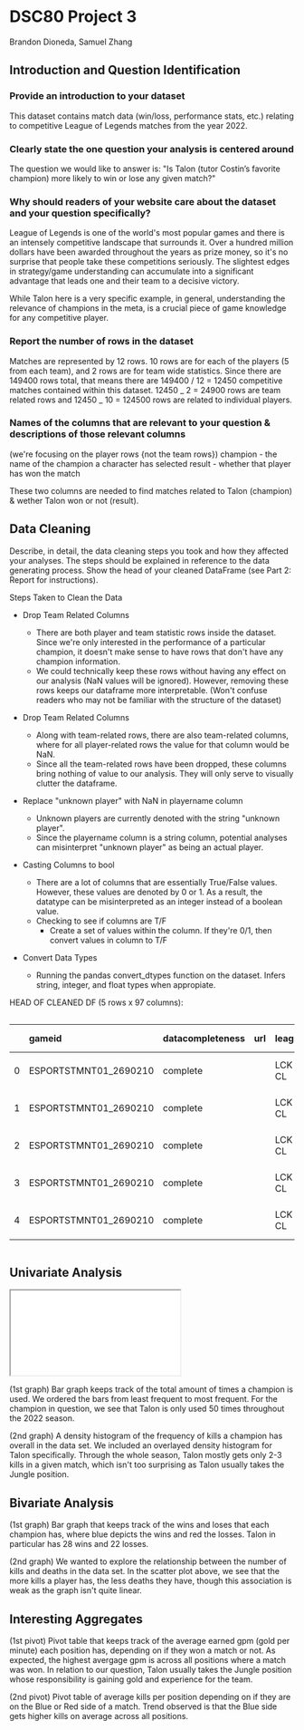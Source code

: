 # DSC80 Project 3

Brandon Dioneda, Samuel Zhang

## Introduction and Question Identification

### Provide an introduction to your dataset

This dataset contains match data (win/loss, performance stats, etc.) relating to competitive League of Legends matches from the year 2022.

### Clearly state the one question your analysis is centered around

The question we would like to answer is: "Is Talon (tutor Costin’s favorite champion) more likely to win or lose any given match?"

### Why should readers of your website care about the dataset and your question specifically?

League of Legends is one of the world's most popular games and there is an intensely competitive landscape that surrounds it. Over a hundred million dollars have been awarded throughout the years as prize money, so it's no surprise that people take these competitions seriously. The slightest edges in strategy/game understanding can accumulate into a significant advantage that leads one and their team to a decisive victory.

While Talon here is a very specific example, in general, understanding the relevance of champions in the meta, is a crucial piece of game knowledge for any competitive player.

### Report the number of rows in the dataset

Matches are represented by 12 rows. 10 rows are for each of the players (5 from each team), and 2 rows are for team wide statistics.
Since there are 149400 rows total, that means there are 149400 / 12 = 12450 competitive matches contained within this dataset.
12450 _ 2 = 24900 rows are team related rows and 12450 _ 10 = 124500 rows are related to individual players.

### Names of the columns that are relevant to your question & descriptions of those relevant columns

(we're focusing on the player rows {not the team rows})
champion - the name of the champion a character has selected
result - whether that player has won the match

These two columns are needed to find matches related to Talon (champion) & wether Talon won or not (result).

## Data Cleaning

Describe, in detail, the data cleaning steps you took and how they affected your analyses. The steps should be explained in reference to the data generating process. Show the head of your cleaned DataFrame (see Part 2: Report for instructions).

Steps Taken to Clean the Data

<!-- - Removing Rows marked with data incompleteness:

  - There are rows marked as complete, partial, or ignore. Competitive League matches that were left incomplete for whatever reason (abandoning, reset, etc.) are not going to accurately represent the performance of Talon.
  - Over 10 rows related to Talon matches are removed through filtering out these columns. As a result, the number of talon rows that are left to perform our analysis on only number to 50. -->

- Drop Team Related Columns

  - There are both player and team statistic rows inside the dataset. Since we're only interested in the performance of a particular champion, it doesn't make sense to have rows that don't have any champion information.
  - We could technically keep these rows without having any effect on our analysis (NaN values will be ignored). However, removing these rows keeps our dataframe more interpretable. (Won't confuse readers who may not be familiar with the structure of the dataset)

- Drop Team Related Columns

  - Along with team-related rows, there are also team-related columns, where for all player-related rows the value for that column would be NaN.
  - Since all the team-related rows have been dropped, these columns bring nothing of value to our analysis. They will only serve to visually clutter the dataframe.

- Replace "unknown player" with NaN in playername column

  - Unknown players are currently denoted with the string "unknown player".
  - Since the playername column is a string column, potential analyses can misinterpret "unknown player" as being an actual player.

- Casting Columns to bool

  - There are a lot of columns that are essentially True/False values. However, these values are denoted by 0 or 1. As a result, the datatype can be misinterpreted as an integer instead of a boolean value.
  - Checking to see if columns are T/F
    - Create a set of values within the column. If they're 0/1, then convert values in column to T/F

- Convert Data Types
  - Running the pandas convert_dtypes function on the dataset. Infers string, integer, and float types when appropiate.

HEAD OF CLEANED DF (5 rows x 97 columns):

<div markdown="1" style="
    display: block; 
    /* background-color: blue;  */
    width: 100%; 
    overflow-x:auto
">

|     | gameid                | datacompleteness | url  | league | year | split  | playoffs | date                | game | patch | participantid | side | position | playername | playerid                                  | teamname                 | teamid                                  | champion | ban1  | ban2    | ban3   | ban4   | ban5 | gamelength | result | kills | deaths | assists | teamkills | teamdeaths | doublekills | triplekills | quadrakills | pentakills | firstblood | firstbloodkill | firstbloodassist | firstbloodvictim | team kpm |   ckpm | barons | opp_barons | inhibitors | opp_inhibitors | damagetochampions |     dpm | damageshare | damagetakenperminute | damagemitigatedperminute | wardsplaced |    wpm | wardskilled |   wcpm | controlwardsbought | visionscore |   vspm | totalgold | earnedgold | earned gpm | earnedgoldshare | goldspent | total cs | minionkills | monsterkills |   cspm | goldat10 | xpat10 | csat10 | opp_goldat10 | opp_xpat10 | opp_csat10 | golddiffat10 | xpdiffat10 | csdiffat10 | killsat10 | assistsat10 | deathsat10 | opp_killsat10 | opp_assistsat10 | opp_deathsat10 | goldat15 | xpat15 | csat15 | opp_goldat15 | opp_xpat15 | opp_csat15 | golddiffat15 | xpdiffat15 | csdiffat15 | killsat15 | assistsat15 | deathsat15 | opp_killsat15 | opp_assistsat15 | opp_deathsat15 |
| --: | :-------------------- | :--------------- | :--- | :----- | ---: | :----- | :------- | :------------------ | ---: | ----: | ------------: | :--- | :------- | :--------- | :---------------------------------------- | :----------------------- | :-------------------------------------- | :------- | :---- | :------ | :----- | :----- | :--- | ---------: | :----- | ----: | -----: | ------: | --------: | ---------: | ----------: | ----------: | ----------: | ---------: | :--------- | :------------- | :--------------- | :--------------- | -------: | -----: | -----: | ---------: | ---------: | -------------: | ----------------: | ------: | ----------: | -------------------: | -----------------------: | ----------: | -----: | ----------: | -----: | -----------------: | ----------: | -----: | --------: | ---------: | ---------: | --------------: | --------: | -------: | ----------: | -----------: | -----: | -------: | -----: | -----: | -----------: | ---------: | ---------: | -----------: | ---------: | ---------: | --------: | ----------: | ---------: | ------------: | --------------: | -------------: | -------: | -----: | -----: | -----------: | ---------: | ---------: | -----------: | ---------: | ---------: | --------: | ----------: | ---------: | ------------: | --------------: | -------------: |
|   0 | ESPORTSTMNT01_2690210 | complete         | <NA> | LCK CL | 2022 | Spring | False    | 2022-01-10 07:44:08 |    1 | 12.01 |             1 | Blue | top      | Soboro     | oe:player:38e0af7278d6769d0c81d7c4b47ac1e | Fredit BRION Challengers | oe:team:68911b3329146587617ab2973106e23 | Renekton | Karma | Caitlyn | Syndra | Thresh | Lulu |       1713 | False  |     2 |      3 |       2 |         9 |         19 |           0 |           0 |           0 |          0 | False      | False          | False            | False            |   0.3152 | 0.9807 |      0 |          0 |          0 |              0 |             15768 | 552.294 |    0.278784 |               1072.4 |                  777.793 |           8 | 0.2802 |           6 | 0.2102 |                  5 |          26 | 0.9107 |     10934 |       7164 |    250.928 |        0.253859 |     10275 |      231 |         220 |           11 | 8.0911 |     3228 |   4909 |     89 |         3176 |       4953 |         81 |           52 |        -44 |          8 |         0 |           0 |          0 |             0 |               0 |              0 |     5025 |   7560 |    135 |         4634 |       7215 |        121 |          391 |        345 |         14 |         0 |           1 |          0 |             0 |               1 |              0 |
|   1 | ESPORTSTMNT01_2690210 | complete         | <NA> | LCK CL | 2022 | Spring | False    | 2022-01-10 07:44:08 |    1 | 12.01 |             2 | Blue | jng      | Raptor     | oe:player:637ed20b1e41be1c51bd1a4cb211357 | Fredit BRION Challengers | oe:team:68911b3329146587617ab2973106e23 | Xin Zhao | Karma | Caitlyn | Syndra | Thresh | Lulu |       1713 | False  |     2 |      5 |       6 |         9 |         19 |           0 |           0 |           0 |          0 | True       | False          | True             | False            |   0.3152 | 0.9807 |      0 |          0 |          0 |              1 |             11765 | 412.084 |    0.208009 |              944.273 |                  650.158 |           6 | 0.2102 |          18 | 0.6305 |                  6 |          48 | 1.6813 |      9138 |       5368 |    188.021 |         0.19022 |      8750 |      148 |          33 |          115 | 5.1839 |     3429 |   3484 |     58 |         2944 |       3052 |         63 |          485 |        432 |         -5 |         1 |           2 |          0 |             0 |               0 |              1 |     5366 |   5320 |     89 |         4825 |       5595 |        100 |          541 |       -275 |        -11 |         2 |           3 |          2 |             0 |               5 |              1 |
|   2 | ESPORTSTMNT01_2690210 | complete         | <NA> | LCK CL | 2022 | Spring | False    | 2022-01-10 07:44:08 |    1 | 12.01 |             3 | Blue | mid      | Feisty     | oe:player:d1ae0e2f9f3ac1e0e0cdcb86504ca77 | Fredit BRION Challengers | oe:team:68911b3329146587617ab2973106e23 | LeBlanc  | Karma | Caitlyn | Syndra | Thresh | Lulu |       1713 | False  |     2 |      2 |       3 |         9 |         19 |           0 |           0 |           0 |          0 | False      | False          | False            | False            |   0.3152 | 0.9807 |      0 |          0 |          0 |              0 |             14258 | 499.405 |    0.252086 |              581.646 |                  227.776 |          19 | 0.6655 |           7 | 0.2452 |                  7 |          29 | 1.0158 |      9715 |       5945 |    208.231 |        0.210665 |      8725 |      193 |         177 |           16 | 6.7601 |     3283 |   4556 |     81 |         3121 |       4485 |         81 |          162 |         71 |          0 |         0 |           1 |          0 |             0 |               0 |              1 |     5118 |   6942 |    120 |         5593 |       6789 |        119 |         -475 |        153 |          1 |         0 |           3 |          0 |             3 |               3 |              2 |
|   3 | ESPORTSTMNT01_2690210 | complete         | <NA> | LCK CL | 2022 | Spring | False    | 2022-01-10 07:44:08 |    1 | 12.01 |             4 | Blue | bot      | Gamin      | oe:player:998b3e49b01ecc41eacc392477a98cf | Fredit BRION Challengers | oe:team:68911b3329146587617ab2973106e23 | Samira   | Karma | Caitlyn | Syndra | Thresh | Lulu |       1713 | False  |     2 |      4 |       2 |         9 |         19 |           0 |           0 |           0 |          0 | True       | False          | True             | False            |   0.3152 | 0.9807 |      0 |          0 |          0 |              0 |             11106 | 389.002 |    0.196358 |              463.853 |                  218.879 |          12 | 0.4203 |           6 | 0.2102 |                  4 |          25 | 0.8757 |     10605 |       6835 |    239.405 |        0.242201 |     10425 |      226 |         208 |           18 | 7.9159 |     3600 |   3103 |     78 |         3304 |       2838 |         90 |          296 |        265 |        -12 |         1 |           1 |          0 |             0 |               0 |              0 |     5461 |   4591 |    115 |         6254 |       5934 |        149 |         -793 |      -1343 |        -34 |         2 |           1 |          2 |             3 |               3 |              0 |
|   4 | ESPORTSTMNT01_2690210 | complete         | <NA> | LCK CL | 2022 | Spring | False    | 2022-01-10 07:44:08 |    1 | 12.01 |             5 | Blue | sup      | Loopy      | oe:player:e9741b3a238723ea6380ef2113fae63 | Fredit BRION Challengers | oe:team:68911b3329146587617ab2973106e23 | Leona    | Karma | Caitlyn | Syndra | Thresh | Lulu |       1713 | False  |     1 |      5 |       6 |         9 |         19 |           0 |           0 |           0 |          0 | True       | True           | False            | False            |   0.3152 | 0.9807 |      0 |          0 |          0 |              0 |              3663 | 128.301 |   0.0647631 |              475.026 |                  490.123 |          29 | 1.0158 |          14 | 0.4904 |                 11 |          69 | 2.4168 |      6678 |       2908 |    101.856 |        0.103054 |      6395 |       42 |          42 |            0 | 1.4711 |     2678 |   2161 |     16 |         2150 |       2748 |         15 |          528 |       -587 |          1 |         1 |           1 |          0 |             0 |               0 |              1 |     3836 |   3588 |     28 |         3393 |       4085 |         21 |          443 |       -497 |          7 |         1 |           2 |          2 |             0 |               6 |              2 |

</div>

## Univariate Analysis

<iframe src="assets/champion_freq.html"></iframe>

(1st graph)
Bar graph keeps track of the total amount of times a champion is used. We ordered the bars from least frequent to most frequent. For the champion in question, we see that Talon is only used 50 times throughout the 2022 season.



(2nd graph)
A density histogram of the frequency of kills a champion has overall in the data set. We included an overlayed density histogram for Talon specifically. Through the whole season, Talon mostly gets only 2-3 kills in a given match, which isn't too surprising as Talon usually takes the Jungle position.

## Bivariate Analysis

(1st graph)
Bar graph that keeps track of the wins and loses that each champion has, where blue depicts the wins and red the losses. Talon in particular has 28 wins and 22 losses.

(2nd graph)
We wanted to explore the relationship between the number of kills and deaths in the data set. In the scatter plot above, we see that the more kills a player has, the less deaths they have, though this association is weak as the graph isn't quite linear.

## Interesting Aggregates

(1st pivot)
Pivot table that keeps track of the average earned gpm (gold per minute) each position has, depending on if they won a match or not. As expected, the highest avergage gpm is across all positions where a match was won. In relation to our question, Talon usually takes the Jungle position whose responsibility is gaining gold and experience for the team.

(2nd pivot)
Pivot table of average kills per position depending on if they are on the Blue or Red side of a match. Trend observed is that the Blue side gets higher kills on average across all positions.
